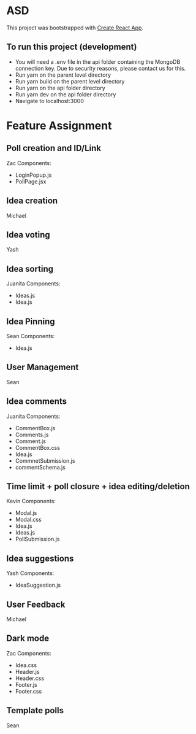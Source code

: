 # ASD

This project was bootstrapped with [Create React App](https://github.com/facebook/create-react-app).

## To run this project (development)

- You will need a .env file in the api folder containing the MongoDB connection key. Due to security reasons, please contact us for this.
- Run yarn on the parent level directory
- Run yarn build on the parent level directory
- Run yarn on the api folder directory
- Run yarn dev on the api folder directory
- Navigate to localhost:3000

# Feature Assignment

## Poll creation and ID/Link

Zac
Components:

- LoginPopup.js
- PollPage.jsx

## Idea creation

Michael

## Idea voting

Yash

## Idea sorting

Juanita
Components:

- Ideas.js
- Idea.js

## Idea Pinning

Sean
Components:

- Idea.js

## User Management

Sean

## Idea comments

Juanita
Components:

- CommentBox.js
- Comments.js
- Comment.js
- CommentBox.css
- Idea.js
- CommnetSubmission.js
- commentSchema.js

## Time limit + poll closure + idea editing/deletion

Kevin
Components:

- Modal.js
- Modal.css
- Idea.js
- Ideas.js
- PollSubmission.js

## Idea suggestions

Yash
Components:

- IdeaSuggestion.js

## User Feedback

Michael

## Dark mode

Zac
Components:

- Idea.css
- Header.js
- Header.css
- Footer.js
- Footer.css

## Template polls

Sean
